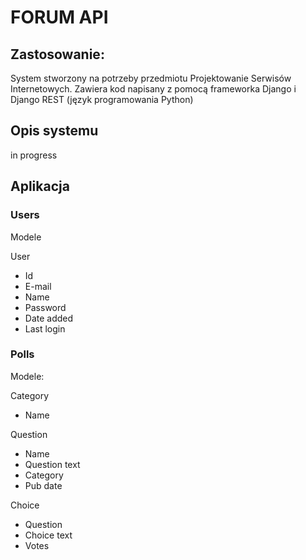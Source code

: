 # FORUM API

## Zastosowanie:
System stworzony na potrzeby przedmiotu Projektowanie Serwisów Internetowych.
Zawiera kod napisany z pomocą frameworka Django i Django REST (język programowania Python)

## Opis systemu

in progress

## Aplikacja

### Users

Modele

User
- Id
- E-mail
- Name
- Password
- Date added
- Last login


### Polls

Modele:

Category
- Name

Question
- Name
- Question text
- Category
- Pub date

Choice
- Question
- Choice text
- Votes

